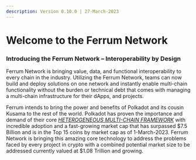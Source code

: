 ```yaml
---
description: Version 0.10.0 | 27-March-2023
---
```


# Welcome to the Ferrum Network

### Introducing the Ferrum Network – Interoperability by Design

Ferrum Network is bringing value, data, and functional interoperability to every chain in the industry. Utilizing the Ferrum Network, teams can now build and deploy solutions on one network and instantly enable multi-chain functionality without the burden or technical debt that comes with managing a multi-chain infrastructure for their dApps, and projects.

Ferrum intends to bring the power and benefits of Polkadot and its cousin Kusama to the rest of the world. Polkadot has proven the importance and demand of their core [_HETEROGENEOUS MULTI-CHAIN FRAMEWORK_](https://polkadot.network/PolkaDotPaper.pdf) with incredible adoption and a fast-growing market cap that has surpassed $7.5 Billion and is in the Top 15 coins by market cap as of 1-March-2023. Ferrum Network is bringing this amazing core technology to address the problems faced by every project in crypto with a combined potential market size to be addressed currently valued at $1.08 Trillion and growing.
